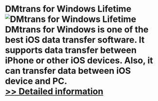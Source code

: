 # DMtrans for Windows Lifetime<br />![DMtrans for Windows Lifetime](https://mycommerce.akamaized.net/api/pimages/P300993513/BIG/300993513.PNG)<br />DMtrans for Windows is one of the best iOS data transfer software. It supports data transfer between iPhone or other iOS devices. Also, it can transfer data between iOS device and PC.<br />[>> Detailed information](https://secure.shareit.com/shareit/product.html?productid=300993513&affiliateid=200057808)